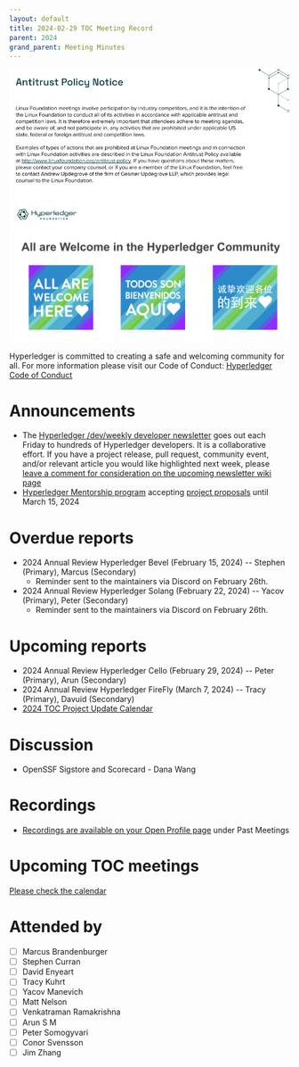```yaml
---
layout: default
title: 2024-02-29 TOC Meeting Record
parent: 2024
grand_parent: Meeting Minutes
---
```


![Antitrust Policy Notice](../images/antitrust-policy-notice.png "Antitrust Policy Notice")
![All are Welcome in the Hyperledger Community](../images/all-are-welcome.png "All are Welcome in the Hyperledger Community")

Hyperledger is committed to creating a safe and welcoming community for all. For more information please visit our Code of Conduct: [Hyperledger Code of Conduct](https://toc.hyperledger.org/governing-documents/code-of-conduct.html)

# Announcements
* The [Hyperledger /dev/weekly developer newsletter](https://wiki.hyperledger.org/pages/viewpage.action?pageId=39618905) goes out each Friday to hundreds of Hyperledger developers. It is a collaborative effort. If you have a project release, pull request, community event, and/or relevant article you would like highlighted next week, please [leave a comment for consideration on the upcoming newsletter wiki page](https://wiki.hyperledger.org/display/DR/2024)
* [Hyperledger Mentorship program](https://wiki.hyperledger.org/display/INTERN) accepting [project proposals](https://wiki.hyperledger.org/display/INTERN/Mentorship+Projects) until March 15, 2024

# Overdue reports
* 2024 Annual Review Hyperledger Bevel (February 15, 2024) -- Stephen (Primary), Marcus (Secondary)
    * Reminder sent to the maintainers via Discord on February 26th.
* 2024 Annual Review Hyperledger Solang (February 22, 2024) -- Yacov (Primary), Peter (Secondary)
    * Reminder sent to the maintainers via Discord on February 26th.

# Upcoming reports
* 2024 Annual Review Hyperledger Cello (February 29, 2024) -- Peter (Primary), Arun (Secondary)
* 2024 Annual Review Hyperledger FireFly (March 7, 2024) -- Tracy (Primary), Davuid (Secondary)
* [2024 TOC Project Update Calendar](../../project-reports/2024/2024-updates.md)

# Discussion
* OpenSSF Sigstore and Scorecard - Dana Wang

# Recordings
* [Recordings are available on your Open Profile page](https://openprofile.dev/my-meetings) under Past Meetings

# Upcoming TOC meetings
[Please check the calendar](https://lists.hyperledger.org/g/toc/calendar)

# Attended by

* [ ] Marcus Brandenburger
* [ ] Stephen Curran
* [ ] David Enyeart
* [ ] Tracy Kuhrt
* [ ] Yacov Manevich
* [ ] Matt Nelson
* [ ] Venkatraman Ramakrishna
* [ ] Arun S M
* [ ] Peter Somogyvari
* [ ] Conor Svensson
* [ ] Jim Zhang
